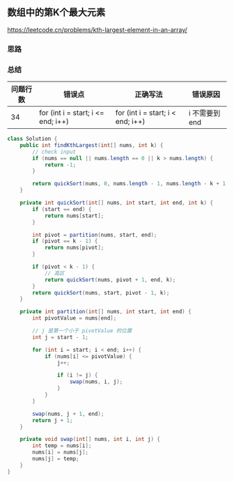 ## 数组中的第K个最大元素

<https://leetcode.cn/problems/kth-largest-element-in-an-array/>

### 思路

### 总结

| 问题行数 | 错误点                                | 正确写法                              | 错误原因       |
|------|------------------------------------|-----------------------------------|------------|
| 34   | for (int i = start; i <= end; i++) | for (int i = start; i < end; i++) | i 不需要到 end |

```java
class Solution {
    public int findKthLargest(int[] nums, int k) {
        // check input
        if (nums == null || nums.length == 0 || k > nums.length) {
            return -1;
        }

        return quickSort(nums, 0, nums.length - 1, nums.length - k + 1);
    }

    private int quickSort(int[] nums, int start, int end, int k) {
        if (start == end) {
            return nums[start];
        }

        int pivot = partition(nums, start, end);
        if (pivot == k - 1) {
            return nums[pivot];
        }

        if (pivot < k - 1) {
            // 高区
            return quickSort(nums, pivot + 1, end, k);
        }
        return quickSort(nums, start, pivot - 1, k);
    }

    private int partition(int[] nums, int start, int end) {
        int pivotValue = nums[end];

        // j 是第一个小于 pivotValue 的位置
        int j = start - 1;

        for (int i = start; i < end; i++) {
            if (nums[i] <= pivotValue) {
                j++;

                if (i != j) {
                    swap(nums, i, j);
                }
            }
        }

        swap(nums, j + 1, end);
        return j + 1;
    }

    private void swap(int[] nums, int i, int j) {
        int temp = nums[i];
        nums[i] = nums[j];
        nums[j] = temp;
    }
}
```
